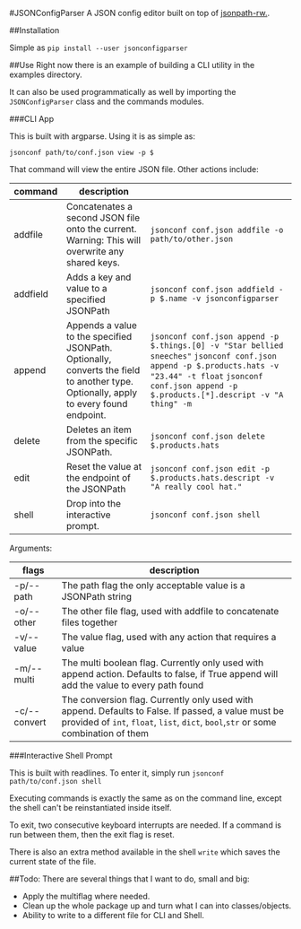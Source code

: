 #JSONConfigParser
A JSON config editor built on top of [jsonpath-rw.](https://github.com/kennknowles/python-jsonpath-rw/).

##Installation

Simple as `pip install --user jsonconfigparser`

##Use
Right now there is an example of building a CLI utility in the examples directory.

It can also be used programmatically as well by importing the `JSONConfigParser` class and the commands modules.

###CLI App

This is built with argparse. Using it is as simple as:

    jsonconf path/to/conf.json view -p $

That command will view the entire JSON file. Other actions include:

| command  | description                                                                                                                           |                                                                                                                                                                                                                                |
|----------|---------------------------------------------------------------------------------------------------------------------------------------|--------------------------------------------------------------------------------------------------------------------------------------------------------------------------------------------------------------------------------|
| addfile  | Concatenates a second JSON file onto the current. Warning: This will overwrite any shared keys.                                       | `jsonconf conf.json addfile -o path/to/other.json`                                                                                                                                                                         |
| addfield | Adds a key and value to a specified JSONPath                                                                                          | `jsonconf conf.json addfield -p $.name -v jsonconfigparser`                                                                                                                                                                |
| append   | Appends a value to the specified JSONPath. Optionally, converts the field to another type. Optionally, apply to every found endpoint. | `jsonconf conf.json append -p $.things.[0] -v "Star bellied sneeches"`  `jsonconf conf.json append -p $.products.hats -v "23.44" -t float`  `jsonconf conf.json append -p $.products.[*].descript -v "A thing" -m` |
| delete   | Deletes an item from the specific JSONPath.                                                                                           | `jsonconf conf.json delete $.products.hats`                                                                                                                                                                                |
| edit     | Reset the value at the endpoint of the JSONPath                                                                                       | `jsonconf conf.json edit -p $.products.hats.descript -v "A really cool hat."`                                                                                                                                              |
| shell    | Drop into the interactive prompt.                                                                                                     | `jsonconf conf.json shell`   |

Arguments:

| flags        | description                                                                                                                                                                              |
|--------------|------------------------------------------------------------------------------------------------------------------------------------------------------------------------------------------|
| -p/--path    | The path flag the only acceptable value is a JSONPath string                                                                                                                             |
| -o/--other   | The other file flag, used with addfile to concatenate files together                                                                                                                     |
| -v/--value   | The value flag, used with any action that requires a value                                                                                                                               |
| -m/--multi   | The multi boolean flag. Currently only used with append action. Defaults to false, if True append will add the value to every path found                                                 |
| -c/--convert | The conversion flag. Currently only used with append. Defaults to False. If passed, a value must be provided of `int`, `float`, `list`, `dict`, `bool`,`str` or some combination of them |

###Interactive Shell Prompt

This is built with readlines. To enter it, simply run `jsonconf path/to/conf.json shell`

Executing commands is exactly the same as on the command line, except the shell can't be reinstantiated inside itself.

To exit, two consecutive keyboard interrupts are needed. If a command is run between them, then the exit flag is reset.

There is also an extra method available in the shell `write` which saves the current state of the file.

##Todo:
There are several things that I want to do, small and big:

* Apply the multiflag where needed.
* Clean up the whole package up and turn what I can into classes/objects.
* Ability to write to a different file for CLI and Shell.
